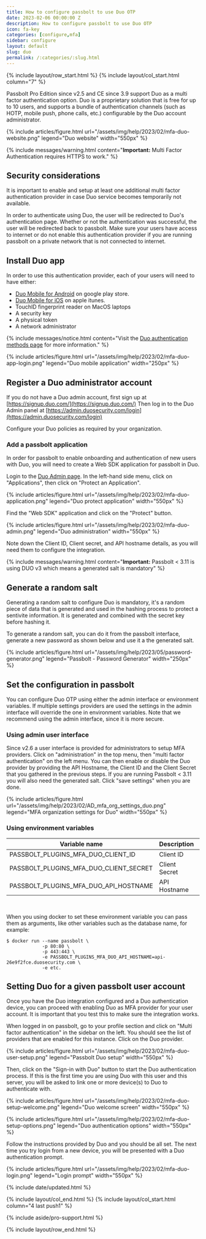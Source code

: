 ```yaml
---
title: How to configure passbolt to use Duo OTP
date: 2023-02-06 00:00:00 Z
description: How to configure passbolt to use Duo OTP
icon: fa-key
categories: [configure,mfa]
sidebar: configure
layout: default
slug: duo
permalink: /:categories/:slug.html
---
```


{% include layout/row_start.html %}
{% include layout/col_start.html column="7" %}

Passbolt Pro Edition since v2.5 and CE since 3.9 support Duo as a multi factor authentication option.
Duo is a proprietary solution that is free for up to 10 users, and supports a bundle
of authentication channels (such as HOTP, mobile push, phone calls, etc.) configurable
by the Duo account administrator.

{% include articles/figure.html
    url="/assets/img/help/2023/02/mfa-duo-website.png"
    legend="Duo website"
    width="550px"
%}

{% include messages/warning.html
    content="**Important:** Multi Factor Authentication requires HTTPS to work."
%}

## Security considerations

It is important to enable and setup at least one additional multi factor authentication 
provider in case Duo service becomes temporarily not available.

In order to authenticate using Duo, the user will be redirected to Duo's authentication
page. Whether or not the authentication was successful, the user will be redirected back
to passbolt. Make sure your users have access to internet or do
not enable this authentication provider if you are running passbolt on a private network
that is not connected to internet.

## Install Duo app

In order to use this authentication provider, each of your users will need to have either:
- [Duo Mobile for Android](https://play.google.com/store/apps/details?id=com.duosecurity.duomobile&hl=en) on google play store.
- [Duo Mobile for iOS](https://itunes.apple.com/us/app/duo-mobile/id422663827?mt=8) on apple itunes.
- TouchID fingerprint reader on MacOS laptops
- A security key
- A physical token
- A network administrator

{% include messages/notice.html
    content="Visit the [Duo authentication methods page](https://duo.com/product/multi-factor-authentication-mfa/authentication-methods) for more information."
%}

{% include articles/figure.html
    url="/assets/img/help/2023/02/mfa-duo-app-login.png"
    legend="Duo mobile application"
    width="250px"
%}

## Register a Duo administrator account

If you do not have a Duo admin account, first sign up at [https://signup.duo.com/](https://signup.duo.com/)
Then log in to the Duo Admin panel at [https://admin.duosecurity.com/login](https://admin.duosecurity.com/login)

Configure your Duo policies as required by your organization.

### Add a passbolt application 

In order for passbolt to enable onboarding and authentication of new users with Duo,
you will need to create a Web SDK application for passbolt in Duo.

Login to the [Duo Admin page](https://admin.duosecurity.com/login).
In the left-hand side menu, click on "Applications", then click on "Protect an Application".

{% include articles/figure.html
    url="/assets/img/help/2023/02/mfa-duo-application.png"
    legend="Duo protect application"
    width="550px"
%}

Find the "Web SDK" application and click on the "Protect" button.

{% include articles/figure.html
    url="/assets/img/help/2023/02/mfa-duo-admin.png"
    legend="Duo administration"
    width="550px"
%}

Note down the Client ID, Client secret, and API hostname details, as you will need them to configure the integration.

{% include messages/warning.html
    content="**Important:** Passbolt < 3.11 is using DUO v3 which means a generated salt is mandatory"
%}
## Generate a random salt

Generating a random salt to configure Duo is mandatory, it's a random piece of data that is generated and used in the hashing process to protect a sentivite information. It is generated and combined with the secret key before hashing it.

To generate a random salt, you can do it from the passbolt interface, generate a new password as shown below and use it a the generated salt. 

{% include articles/figure.html
    url="/assets/img/help/2023/05/password-generator.png"
    legend="Passbolt - Password Generator"
    width="250px"
%}


## Set the configuration in passbolt

You can configure Duo OTP using either the admin interface or environment variables. 
If multiple settings providers are used the settings in the admin interface will override the one in environment 
variables. Note that we recommend using the admin interface, since it is more secure.

### Using admin user interface

Since v2.6 a user interface is provided for administrators to setup MFA providers.
Click on "administration" in the top menu, then "multi factor authentication" on the left menu.
You can then enable or disable the Duo provider by providing the API Hostname, the Client ID and the Client Secret that you gathered in the previous steps. If you are running Passbolt < 3.11 you will also need the generated salt. Click "save settings" when you are done.

{% include articles/figure.html
    url="/assets/img/help/2023/02/AD_mfa_org_settings_duo.png"
    legend="MFA organization settings for Duo"
    width="550px"
%}

### Using environment variables

<table class="table-parameters">
<thead>
    <tr>
        <th>Variable name</th>
        <th>Description</th>
        <th>Type</th>
    </tr>
</thead>
<tbody>
    <tr>
        <td>PASSBOLT_PLUGINS_MFA_DUO_CLIENT_ID</td>
        <td>Client ID</td>
        <td>string</td>
    </tr>
    <tr>
        <td>PASSBOLT_PLUGINS_MFA_DUO_CLIENT_SECRET</td>
        <td>Client Secret</td>
        <td>string</td>
    </tr>
    <tr>
        <td>PASSBOLT_PLUGINS_MFA_DUO_API_HOSTNAME</td>
        <td>API Hostname</td>
        <td>string</td>
    </tr>
</tbody>
</table>
<br>

When you using docker to set these environment variable you can pass them as arguments,
like other variables such as the database name, for example:

```
$ docker run --name passbolt \
             -p 80:80 \
             -p 443:443 \
             -e PASSBOLT_PLUGINS_MFA_DUO_API_HOSTNAME=api-26e9f2fce.duosecurity.com \
             -e etc.
```

## Setting Duo for a given passbolt user account

Once you have the Duo integration configured and a Duo authentication device, you can proceed
with enabling Duo as MFA provider for your user account. It is important that you test this to
make sure the integration works.

When logged in on passbolt, go to your profile section and click on "Multi factor authentication"
in the sidebar on the left. You should see the list of providers that are enabled for this instance.
Click on the Duo provider.

{% include articles/figure.html
    url="/assets/img/help/2023/02/mfa-duo-user-setup.png"
    legend="Passbolt Duo setup"
    width="550px"
%}

Then, click on the "Sign-in with Duo" button to start the Duo authentication process. If this is
the first time you are using Duo with this user and this server, you will be asked to link one or
more device(s) to Duo to authenticate with.

{% include articles/figure.html
    url="/assets/img/help/2023/02/mfa-duo-setup-welcome.png"
    legend="Duo welcome screen"
    width="550px"
%}

{% include articles/figure.html
    url="/assets/img/help/2023/02/mfa-duo-setup-options.png"
    legend="Duo authentication options"
    width="550px"
%}

Follow the instructions provided by Duo and you should be all set.
The next time you try login from a new device, you will be presented with a Duo 
authentication prompt.

{% include articles/figure.html
    url="/assets/img/help/2023/02/mfa-duo-login.png"
    legend="Login prompt"
    width="550px"
%}

{% include date/updated.html %}

{% include layout/col_end.html %}
{% include layout/col_start.html column="4 last push1" %}

{% include aside/pro-support.html %}

{% include layout/row_end.html %}
